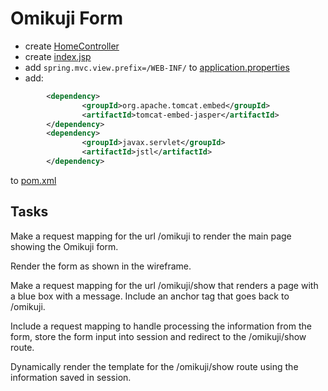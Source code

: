 # Omikuji Form

- create [HomeController](src/main/java/tylermaxwell/omikujiform/HomeController.java)
- create [index.jsp](src/main/webapp/WEB-INF/index.jsp)
- add `spring.mvc.view.prefix=/WEB-INF/` to [application.properties](src/main/resources/application.properties)
- add:
```xml
    	<dependency>
                <groupId>org.apache.tomcat.embed</groupId>
                <artifactId>tomcat-embed-jasper</artifactId>
        </dependency>
		<dependency>
                <groupId>javax.servlet</groupId>
                <artifactId>jstl</artifactId>
        </dependency>


```
to [pom.xml](pom.xml)

## Tasks 

Make a request mapping for the url /omikuji to render the main page showing the Omikuji form.

Render the form as shown in the wireframe.

Make a request mapping for the url /omikuji/show that renders a page with a blue box with a message. Include an anchor tag that goes back to /omikuji.

Include a request mapping to handle processing the information from the form, store the form input into session and redirect to the /omikuji/show route.

Dynamically render the template for the /omikuji/show route using the information saved in session.